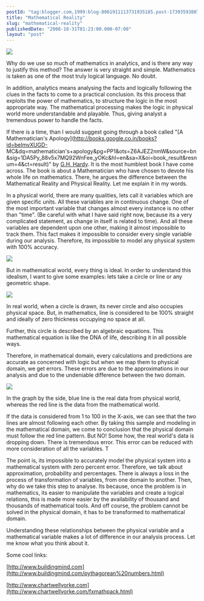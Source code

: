 ```yaml
---
postId: "tag:blogger.com,1999:blog-8061911113731935185.post-1739359380708638612"
title: "Mathematical Reality"
slug: "mathematical-reality"
publishedDate: "2008-10-31T01:23:00.000-07:00"
layout: "post"
---
```


  

[](http://4.bp.blogspot.com/_UYUaEitRq54/SQsbjb9NeMI/AAAAAAAAALk/r5bLy9kvjxg/s1600-h/monan.png)[![](http://4.bp.blogspot.com/_UYUaEitRq54/SQsagA9CoeI/AAAAAAAAAK8/au2tjKbqTMQ/s400/fxdrawcollage.gif)](http://4.bp.blogspot.com/_UYUaEitRq54/SQsagA9CoeI/AAAAAAAAAK8/au2tjKbqTMQ/s1600-h/fxdrawcollage.gif)

Why do we use so much of mathematics in analytics, and is there any way to
justify this method? The answer is very straight and simple. Mathematics is
taken as one of the most truly logical language. No doubt.

  

In addition, analytics means analysing the facts and logically following the
clues in the facts to come to a practical conclusion. Its this process that
exploits the power of mathematics, to structure the logic in the most
appropriate way. The mathematical processing makes the logic in physical world
more understandable and playable. Thus, giving analyst a tremendous power to
handle the facts.

  

If there is a time, than I would suggest going through a book called "[A
Mathematician's Apology](http://books.google.co.in/books?id=beImvXUGD-
MC&dq=mathematician's+apology&pg=PP1&ots=Z6AJEZ2nmW&source=bn&sig=1DA5Py_88v5x7MQ92WnFee_yOKc&hl=en&sa=X&oi=book_result&resnum=4&ct=result)"
by  [G.H. Hardy](http://en.wikipedia.org/wiki/G._H._Hardy). It is the most
humblest book I have come across. The book is about a Mathematician who have
chosen to devote his whole life on mathematics. There, he argues the
difference between the Mathematical Reality and Physical Reality. Let me
explain it in my words.

  

In a physical world, there are many qualities, lets call it variables which
are given specific units. All these variables are in continuous change. One of
the most important variable that changes almost every instance is no other
than "time". (Be careful with what I have said right now, because its a very
complicated statement, as change in itself is related to time). And all these
variables are dependent upon one other, making it almost impossible to track
them. This fact makes it impossible to consider every single variable during
our analysis. Therefore, its impossible to model any physical system with 100%
accuracy.

  

![](http://3.bp.blogspot.com/_UYUaEitRq54/SQsbdZ0M3YI/AAAAAAAAALc/caBDp6zyvSU/s200/bkgstrassen.jpg)

But in mathematical world, every thing is ideal. In order to understand this
idealism, I want to give some examples: lets take a circle or line or any
geometric shape.

![](http://4.bp.blogspot.com/_UYUaEitRq54/SQsbjb9NeMI/AAAAAAAAALk/r5bLy9kvjxg/s200/monan.png)

  

In real world, when a circle is drawn, its never circle and also occupies
physical space. But, in mathematics, line is considered to be 100% straight
and ideally of zero thickness occupying no space at all.

  

  

Further, this circle is described by an algebraic equations. This mathematical
equation is like the DNA of life, describing it in all possible ways.

  

Therefore, in mathematical domain, every calculations and predictions are
accurate as concerned with logic but when we map them to physical domain, we
get errors. These errors are due to the approximations in our analysis and due
to the undeniable difference between the two domain.

  

![](http://4.bp.blogspot.com/_UYUaEitRq54/SQsagS9NvII/AAAAAAAAALE/iJbr-Q3gug8/s400/zipf_visualization_logarithmic.gif)

In the graph by the side, blue line is the real data from physical world,
whereas the red line is the data from the mathematical world.

  

If the data is considered from 1 to 100 in the X-axis, we can see that the two
lines are almost following each other. By taking this sample and modeling in
the mathematical domain, we come to conclusion that the physical domain must
follow the red line pattern. But NO! Some how, the real world's data is
dropping down. There is tremendous error. This error can be reduced with more
consideration of all the variables. T

  

The point is, its impossible to accurately model the physical system into a
mathematical system with zero percent error. Therefore, we talk about
approximation, probability and percentages. There is always a loss in the
process of transformation of variables, from one domain to another. Then, why
do we take this step to analyse. Its because, once the problem is in
mathematics, its easier to manipulate the variables and create a logical
relations, this is made more easier by the availability of thousand and
thousands of mathematical tools. And off course, the problem cannot be solved
in the physical domain, it has to be transformed to mathematical domain.

  

Understanding these relationships between the physical variable and a
mathematical variable makes a lot of difference in our analysis process. Let
me know what you think about it.  

  

Some cool links:

[http://www.buildingmind.com](http://www.buildingmind.com/pythagorean%20numbers.html)  

[http://www.chartwellyorke.com](http://www.chartwellyorke.com/fxmathpack.html)  

  

  

  

